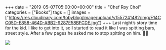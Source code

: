 +++
date = "2019-05-07T05:00:00+00:00"
title = "Chef Roy Choi"
categories = ["Books"]
tags = []
images = ["https://res.cloudinary.com/tobyblog/image/upload/v1557241482/img/E14CC05D-E858-464D-ABB2-9287E58BFCDE.jpg"]
+++
Last night’s story time for the kid. I like to get into it, so I started to read it like I was spitting bars, street style. After a few pages he asked me to stop spitting on him. 🎤🔥

![](https://res.cloudinary.com/tobyblog/image/upload/v1557241482/img/E14CC05D-E858-464D-ABB2-9287E58BFCDE.jpg)
